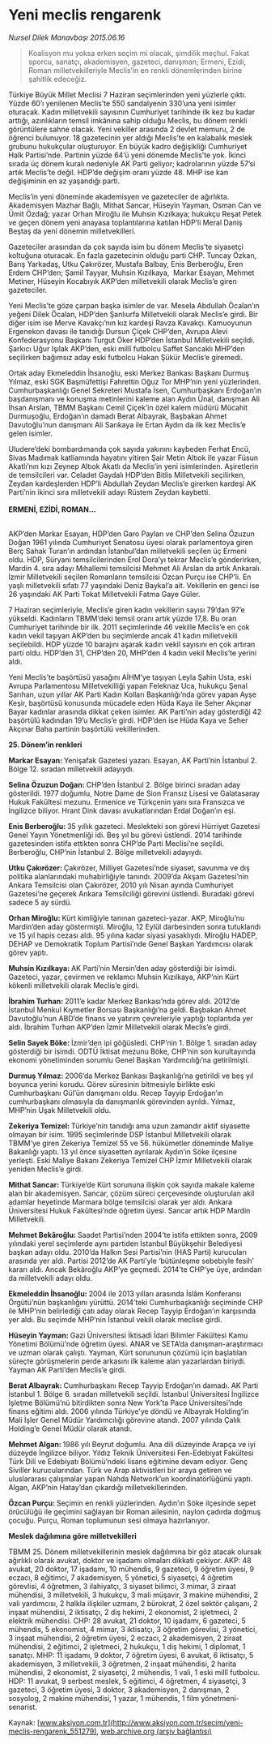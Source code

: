 # Yeni meclis rengarenk

*Nursel Dilek Manavbaşı 2015.06.16*

<div class="pNewsDetailMainContent ctx_content" itemprop="articleBody">
 <blockquote>
  <p>
   Koalisyon mu yoksa erken seçim mi olacak, şimdilik meçhul. Fakat sporcu, sanatçı, akademisyen, gazeteci, danışman; Ermeni, Ezidi, Roman milletvekilleriyle Meclis’in en renkli dönemlerinden birine şahitlik edeceğiz.
  </p>
 </blockquote>
 <p>
  Türkiye Büyük Millet Meclisi 7 Haziran seçimlerinden yeni yüzlerle çıktı. Yüzde 60’ı yenilenen Meclis’te 550 sandalyenin 330’una yeni isimler oturacak. Kadın milletvekili sayısının Cumhuriyet tarihinde ilk kez bu kadar arttığı, azınlıkların temsil imkânına sahip olduğu Meclis, bu dönem renkli görüntülere sahne olacak. Yeni vekiller arasında 2 devlet memuru, 2 de öğrenci bulunuyor. 18 gazetecinin yer aldığı Meclis’te en kalabalık meslek grubunu hukukçular oluşturuyor. En büyük kadro değişikliği Cumhuriyet Halk Partisi’nde. Partinin yüzde 64’ü yeni dönemde Meclis’te yok. İkinci sırada üç dönem kuralı nedeniyle AK Parti geliyor; kadrolarının yüzde 57’si artık Meclis’te değil. HDP’de değişim oranı yüzde 48. MHP ise kan değişiminin en az yaşandığı parti.
 </p>
 <p>
  Meclis’in yeni döneminde akademisyen ve gazeteciler de ağırlıkta. Akademisyen Mazhar Bağlı, Mithat Sancar, Hüseyin Yayman, Osman Can ve Ümit Özdağ; yazar Orhan Miroğlu ile Muhsin Kızılkaya; hukukçu Reşat Petek ve geçen dönem yeni anayasa toplantılarına katılan HDP’li Meral Daniş Beştaş da yeni dönemin milletvekilleri.
 </p>
 <p>
  Gazeteciler arasından da çok sayıda isim bu dönem Meclis’te siyasetçi koltuğuna oturacak. En fazla gazetecinin olduğu parti CHP. Tuncay Özkan, Barış Yarkadaş, Utku Çakırözer, Mustafa Balbay, Enis Berberoğlu, Eren Erdem CHP’den; Şamil Tayyar, Muhsin Kızılkaya,  Markar Esayan, Mehmet Metiner, Hüseyin Kocabıyık AKP’den milletvekili olarak Meclis’e giren gazeteciler.
 </p>
 <p>
  Yeni Meclis’te göze çarpan başka isimler de var. Mesela Abdullah Öcalan’ın yeğeni Dilek Öcalan, HDP’den Şanlıurfa Milletvekili olarak Meclis’e girdi. Bir diğer isim ise Merve Kavakçı’nın kız kardeşi Ravza Kavakçı. Kamuoyunun Ergenekon davası ile tanıdığı Dursun Çiçek CHP’den, Avrupa Alevi Konfederasyonu Başkanı Turgut Öker HDP’den İstanbul Milletvekili seçildi. Şarkıcı Uğur Işılak AKP’den, eski millî futbolcu Saffet Sancaklı MHP’den seçilirken bağımsız aday eski futbolcu Hakan Şükür Meclis’e giremedi.
 </p>
 <p>
  Ortak aday Ekmeleddin İhsanoğlu, eski Merkez Bankası Başkanı Durmuş Yılmaz, eski SGK Başmüfettişi Fahrettin Oğuz Tor MHP’nin yeni yüzlerinden. Cumhurbaşkanlığı Genel Sekreteri Mustafa İsen, Cumhurbaşkanı Erdoğan’ın başdanışmanı ve konuşma metinlerini kaleme alan Aydın Ünal, danışman Ali İhsan Arslan, TBMM Başkanı Cemil Çiçek’in özel kalem müdürü Mücahit Durmuşoğlu, Erdoğan’ın damadı Berat Albayrak, Başbakan Ahmet Davutoğlu’nun danışmanı Ali Sarıkaya ile Ertan Aydın da ilk kez Meclis’e gelen isimler.
 </p>
 <p>
  Uludere’deki bombardımanda çok sayıda yakınını kaybeden Ferhat Encü, Sivas Madımak katliamında hayatını yitiren Şair Metin Altıok ile yazar Füsun Akatlı’nın kızı Zeynep Altıok Akatlı da Meclis’in yeni isimlerinden. Aşiretlerin de temsilcileri var. Celadet Gaydalı HDP’den Bitlis Milletvekili seçilirken, Zeydan kardeşlerden HDP’li Abdullah Zeydan Meclis’e girerken kardeşi AK Parti’nin ikinci sıra milletvekili adayı Rüstem Zeydan kaybetti.
  <br>
   <br>
    <strong>
     ERMENİ, EZİDİ, ROMAN…
    </strong>
   </br>
  </br>
 </p>
 <p>
  AKP’den Markar Esayan, HDP’den Garo Paylan ve CHP’den Selina Özuzun Doğan 1961 yılında Cumhuriyet Senatosu üyesi olarak parlamentoya giren Berç Sahak Turan’ın ardından İstanbul’dan milletvekili seçilen üç Ermeni oldu. HDP, Süryani temsilcilerinden Erol Dora’yı tekrar Meclis’e gönderirken, Mardin 4. sıra adayı Mıhallemi temsilcisi Mehmet Ali Arslan da artık Ankaralı. İzmir Milletvekili seçilen Romanların temsilcisi Özcan Purçu ise CHP’li. En yaşlı milletvekili sıfatı 77 yaşındaki Deniz Baykal’a ait. Vekillerin en genci ise 26 yaşındaki AK Parti Tokat Milletvekili Fatma Gaye Güler.
 </p>
 <p>
  7 Haziran seçimleriyle, Meclis’e giren kadın vekillerin sayısı 79’dan 97’e yükseldi. Kadınların TBMM’deki temsil oranı artık yüzde 17,8. Bu oran Cumhuriyet tarihinde bir ilk. 2011 seçimlerinde 46 vekille Meclis’e en çok kadın vekil taşıyan AKP’den bu seçimlerde ancak 41 kadın milletvekili seçilebildi. HDP yüzde 10 barajını aşarak kadın vekil sayısını en çok artıran parti oldu. HDP’den 31, CHP’den 20, MHP’den 4 kadın vekil Meclis’te yerini aldı.
 </p>
 <p>
  Yeni Meclis’te başörtüsü yasağını AİHM’ye taşıyan Leyla Şahin Usta, eski Avrupa Parlamentosu Milletvekilliği yapan Feleknaz Uca, hukukçu Şenal Sarıhan, uzun yıllar AK Parti Kadın Kolları Başkanlığı’nda görev yapan Ayşe Keşir, başörtüsü konusunda mücadele eden Hüda Kaya ile Seher Akçınar Bayar kadınlar arasında dikkat çeken isimler. AK Parti’nin aday gösterdiği 42 başörtülü kadından 19’u Meclis’e girdi. HDP’den ise Hüda Kaya ve Seher Akçınar Baha partinin başörtülü vekillerinden.
 </p>
 <p>
  <strong>
   25. Dönem’in renkleri
  </strong>
 </p>
 <p>
  <strong>
   Markar Esayan:
  </strong>
  Yenişafak Gazetesi yazarı. Esayan, AK Parti’nin İstanbul 2. Bölge 12. sıradan milletvekili adayıydı.
 </p>
 <p>
  <strong>
   Selina Özuzun Doğan:
  </strong>
  CHP’den İstanbul 2. Bölge birinci sıradan aday gösterildi. 1977 doğumlu, Notre Dame de Sion Fransız Lisesi ve Galatasaray Hukuk Fakültesi mezunu. Ermenice ve Türkçenin yanı sıra Fransızca ve İngilizce biliyor. Hrant Dink davası avukatlarından Erdal Doğan’ın eşi.
 </p>
 <p>
  <strong>
   Enis Berberoğlu:
  </strong>
  35 yıllık gazeteci. Meslekteki son görevi Hürriyet Gazetesi Genel Yayın Yönetmenliği idi. Beş yıl bu görevi üstlendi. 2014 tarihinde gazetesinden istifa ettikten sonra CHP’de Parti Meclisi’ne seçildi. Berberoğlu, CHP’nin İstanbul 2. Bölge milletvekili adayıydı.
 </p>
 <p>
  <strong>
   Utku Çakırözer:
  </strong>
  Çakırözer, Milliyet Gazetesi’nde siyaset, savunma ve dış politika alanlarındaki muhabirliğiyle tanındı. 2009’da Akşam Gazetesi’nin Ankara Temsilcisi olan Çakırözer, 2010 yılı Nisan ayında Cumhuriyet Gazetesi’ne geçerek Ankara Temsilciliği görevini üstlendi. Buradaki görevi sadece 5 ay sürdü.
 </p>
 <p>
  <strong>
   Orhan Miroğlu:
  </strong>
  Kürt kimliğiyle tanınan gazeteci-yazar. AKP, Miroğlu’nu Mardin’den aday göstermişti. Miroğlu, 12 Eylül darbesinden sonra tutuklandı ve 15 yıl hapis cezası aldı. 95 yılına kadar siyasi yasaklıydı. Miroğlu HADEP, DEHAP ve Demokratik Toplum Partisi’nde Genel Başkan Yardımcısı olarak görev yaptı.
 </p>
 <p>
  <strong>
   Muhsin Kızılkaya:
  </strong>
  AK Parti’nin Mersin’den aday gösterdiği bir isimdi. Gazeteci, yazar, çevirmen ve reklamcı Muhsin Kızılkaya, AKP’nin Kürt kökenli milletvekili olarak Meclis’e girdi.
 </p>
 <p>
  <strong>
   İbrahim Turhan:
  </strong>
  2011’e kadar Merkez Bankası’nda görev aldı. 2012’de İstanbul Menkul Kıymetler Borsası Başkanlığı’na geldi. Başbakan Ahmet Davutoğlu’nun ABD’de finans ve yatırım çevreleriyle yaptığı toplantıda yer aldı. İbrahim Turhan AKP’den İzmir Milletvekili olarak Meclis’e girdi.
 </p>
 <p>
  <strong>
   Selin Sayek Böke:
  </strong>
  İzmir’den ipi göğüsledi. CHP’nin 1. Bölge 1. sıradan aday gösterdiği bir isimdi. ODTÜ İktisat mezunu Böke, CHP’nin son kurultayında ekonomi yönetiminden sorumlu Genel Başkan Yardımcılığı’na getirilmişti.
 </p>
 <p>
  <strong>
   Durmuş Yılmaz:
  </strong>
  2006’da Merkez Bankası Başkanlığı’na getirildi ve beş yıl boyunca yerini korudu. Görev süresinin bitmesiyle birlikte eski Cumhurbaşkanı Gül’ün danışmanı oldu. Recep Tayyip Erdoğan’ın cumhurbaşkanı olmasıyla da danışmanlık görevinden ayrıldı. Yılmaz, MHP’nin Uşak Milletvekili oldu.
 </p>
 <p>
  <strong>
   Zekeriya Temizel:
  </strong>
  Türkiye’nin tanıdığı ama uzun zamandır aktif siyasette olmayan bir isim. 1995 seçimlerinde DSP İstanbul Milletvekili olarak TBMM‘ye giren Zekeriya Temizel 55 ve 56. hükümetler döneminde Maliye Bakanlığı yaptı. 13 yıl önce siyasetten ayrılarak Aydın’ın Söke ilçesine yerleşti. Eski Maliye Bakanı Zekeriya Temizel CHP İzmir Milletvekili olarak yeniden Meclis’e girdi.
 </p>
 <p>
  <strong>
   Mithat Sancar:
  </strong>
  Türkiye’de Kürt sorununa ilişkin çok sayıda makale kaleme alan bir akademisyen. Sancar, çözüm süreci çerçevesinde oluşturulan akil adamlar heyetinde Marmara bölge temsilcisi olarak yer aldı. Ankara Üniversitesi Hukuk Fakültesi’nde öğretim üyesi. Sancar artık HDP Mardin Milletvekili.
 </p>
 <p>
  <strong>
   Mehmet Bekâroğlu:
  </strong>
  Saadet Partisi’nden 2004’te istifa ettikten sonra, 2009 yılındaki yerel seçimlerde aynı partiden İstanbul Büyükşehir Belediyesi başkan adayı oldu. 2010’da Halkın Sesi Partisi’nin (HAS Parti) kurucuları arasında yer aldı. Partisi 2012’de AK Parti’yle ‘bütünleşme sebebiyle fesih’ kararı aldı. Ancak Bekâroğlu AKP’ye geçmedi. 2014’te CHP’ye üye, ardından da milletvekili adayı oldu.
 </p>
 <p>
  <strong>
   Ekmeleddin İhsanoğlu:
  </strong>
  2004 ile 2013 yılları arasında İslâm Konferansı Örgütü’nün başkanlığını yürüttü. 2014’teki Cumhurbaşkanlığı seçiminde CHP ile MHP’nin belirlediği çatı aday olarak Recep Tayyip Erdoğan’ın karşısında yer aldı. Bu seçimde MHP’nin İstanbul vekili olarak meclise girdi.
 </p>
 <p>
  <strong>
   Hüseyin Yayman:
  </strong>
  Gazi Üniversitesi İktisadi İdari Bilimler Fakültesi Kamu Yönetimi Bölümü’nde öğretim üyesi. ANAR ve SETA’da danışman-araştırmacı ve uzman olarak çalıştı. Yayman, Kürt sorununun çözümü için başlatılan süreçte görüşmelerin perde arkasını ilk kaleme alan yazarlardan biriydi. Yayman AK Parti’den Meclis’e girdi.
 </p>
 <p>
  <strong>
   Berat Albayrak:
  </strong>
  Cumhurbaşkanı Recep Tayyip Erdoğan’ın damadı. AK Parti İstanbul 1. Bölge 6. sıradan milletvekili seçildi. İstanbul Üniversitesi İngilizce İşletme Bölümü’nü bitirdikten sonra New York’ta Pace Üniversitesi’nde finans eğitimi aldı. 2006 yılında Türkiye’ye döndü ve Albayrak Holding’in Mali İşler Genel Müdür Yardımcılığı görevine atandı. 2007 yılında Çalık Holding’e Genel Müdür olarak atandı.
 </p>
 <p>
  <strong>
   Mehmet Algan:
  </strong>
  1986 yılı Beyrut doğumlu. Ana dili düzeyinde Arapça ve iyi düzeyde İngilizce biliyor. Yıldız Teknik Üniversitesi Fen-Edebiyat Fakültesi Türk Dili ve Edebiyatı Bölümü’ndeki lisans eğitimine devam ediyor. Genç Siviller kurucularından. Türk ve Arap aktivistleri bir araya getiren ve uluslararası çalışmalar yapan Nahda Network’un koordinatörlüğünü yaptı. Algan, AKP’nin Hatay’dan çıkardığı milletvekillerinden.
 </p>
 <p>
  <strong>
   Özcan Purçu:
  </strong>
  Seçimin en renkli yüzlerinden. Aydın’ın Söke ilçesinde sepet örücülüğü ile geçimini sağlayan bir Roman ailesinin, naylon çadırda doğmuş çocuğu. Purçu, Roman toplumunun sesi olmaya hazırlanıyor.
 </p>
 <p>
  <strong>
   Meslek dağılımına göre milletvekilleri
  </strong>
 </p>
 <p>
  TBMM 25. Dönem milletvekillerinin meslek dağılımına bir göz atacak olursak ağırlıklı olarak avukat, doktor ve işadamı olmaları dikkati çekiyor. AKP: 48 avukat, 20 doktor, 17 işadamı, 10 mühendis, 9 gazeteci, 9 öğretim üyesi, 9 eczacı, 8 eğitimci, 7 akademisyen, 5 yönetici, 5 siyasetçi, 4 öğretim görevlisi, 4 öğretmen, 3 ilahiyatçı, 3 siyaset bilimci, 3 mimar, 3 ziraat mühendisi, 3 milletvekili, 3 hukukçu, 3 mali müşavir, 3 makine mühendisi, 2 vali yardımcısı, 2 halkla ilişkiler uzmanı, 2 bürokrat, 2 özel sektör çalışanı, 2 inşaat mühendisi, 2 iktisatçı, 2 diş hekimi, 2 ekonomist, 2 işletmeci, 2 elektrik mühendisi. CHP: 28 avukat, 21 doktor, 10 işadamı, 6 gazeteci, 5 mühendis, 5 ekonomist, 4 mimar, 3 iktisatçı, 3 öğretim görevlisi, 3 yönetici, 3 inşaat mühendisi, 2 öğretim üyesi, 2 eczacı, 2 akademisyen, 2 ziraat mühendisi, 2 eğitimci, 2 işletmeci, 2 hukukçu, 1 diş hekimi, 1 diplomat, 1 sanatçı. MHP: 11 işadamı, 9 doktor, 7 öğretim üyesi, 6 avukat, 6 iktisatçı, 5 akademisyen, 3 milletvekili, 3 öğretmen, 2 inşaat mühendisi, 2 harita mühendisi, 2 ekonomist, 2 siyasetçi, 2 mühendis, 1 vali, 1 eski millî futbolcu. HDP: 11 avukat, 9 serbest meslek, 5 eğitimci, 4 öğretmen, 4 siyasetçi, 3 gazeteci, 3 öğretim üyesi, 3 doktor, 3 akademisyen, 2 danışman, 2 sosyolog, 2 makine mühendisi, 1 yazar, 1 mühendis, 1 film yönetmeni-senarist.
 </p>
</div>


Kaynak: [www.aksiyon.com.tr](http://www.aksiyon.com.tr/secim/yeni-meclis-rengarenk_551279), [web.archive.org (arşiv bağlantısı)](http://web.archive.org/web/20151223185420/http://www.aksiyon.com.tr/secim/yeni-meclis-rengarenk_551279)

